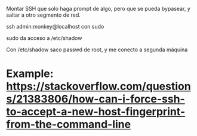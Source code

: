 Montar SSH que solo haga prompt de algo, pero que se pueda bypasear, y saltar a otro segmento de red.

ssh admin:monkey@localhost con sudo

sudo da acceso a /etc/shadow

Con /etc/shadow saco passwd de root, y me conecto a segunda máquina

# Example: https://stackoverflow.com/questions/21383806/how-can-i-force-ssh-to-accept-a-new-host-fingerprint-from-the-command-line
